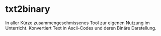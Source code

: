 txt2binary
==========

In aller Kürze zusammengeschmissenes Tool zur eigenen Nutzung im Unterricht. Konvertiert Text in Ascii-Codes und deren Binäre Darstellung.